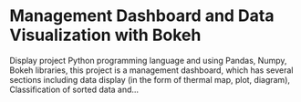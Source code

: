 # Management Dashboard and Data Visualization with Bokeh
Display project Python programming language and using Pandas, Numpy, Bokeh libraries, this project is a management dashboard,
which has several sections including data display (in the form of thermal map, plot, diagram), Classification of sorted data and...
